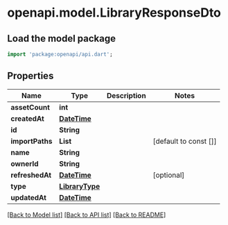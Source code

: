 # openapi.model.LibraryResponseDto

## Load the model package
```dart
import 'package:openapi/api.dart';
```

## Properties
Name | Type | Description | Notes
------------ | ------------- | ------------- | -------------
**assetCount** | **int** |  | 
**createdAt** | [**DateTime**](DateTime.md) |  | 
**id** | **String** |  | 
**importPaths** | **List<String>** |  | [default to const []]
**name** | **String** |  | 
**ownerId** | **String** |  | 
**refreshedAt** | [**DateTime**](DateTime.md) |  | [optional] 
**type** | [**LibraryType**](LibraryType.md) |  | 
**updatedAt** | [**DateTime**](DateTime.md) |  | 

[[Back to Model list]](../README.md#documentation-for-models) [[Back to API list]](../README.md#documentation-for-api-endpoints) [[Back to README]](../README.md)


